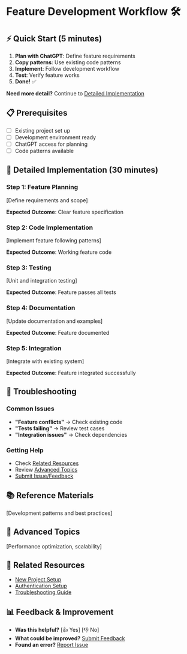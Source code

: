 # Feature Development Workflow 🛠️

## ⚡ Quick Start (5 minutes)
1. **Plan with ChatGPT**: Define feature requirements
2. **Copy patterns**: Use existing code patterns
3. **Implement**: Follow development workflow
4. **Test**: Verify feature works
5. **Done!** ✅

**Need more detail?** Continue to [Detailed Implementation](#detailed-implementation)

## 📋 Prerequisites
- [ ] Existing project set up
- [ ] Development environment ready
- [ ] ChatGPT access for planning
- [ ] Code patterns available

## 📖 Detailed Implementation (30 minutes)

### Step 1: Feature Planning
[Define requirements and scope]

**Expected Outcome**: Clear feature specification

### Step 2: Code Implementation
[Implement feature following patterns]

**Expected Outcome**: Working feature code

### Step 3: Testing
[Unit and integration testing]

**Expected Outcome**: Feature passes all tests

### Step 4: Documentation
[Update documentation and examples]

**Expected Outcome**: Feature documented

### Step 5: Integration
[Integrate with existing system]

**Expected Outcome**: Feature integrated successfully

## 🔧 Troubleshooting

### Common Issues
- **"Feature conflicts"** → Check existing code
- **"Tests failing"** → Review test cases
- **"Integration issues"** → Check dependencies

### Getting Help
- Check [Related Resources](#related-resources)
- Review [Advanced Topics](#advanced-topics)
- [Submit Issue/Feedback](#feedback)

## 📚 Reference Materials
[Development patterns and best practices]

## 🔬 Advanced Topics
[Performance optimization, scalability]

## 🔗 Related Resources
- [New Project Setup](01_CREATE_NEW_PROJECT.md)
- [Authentication Setup](03_AUTH_IMPLEMENTATION.md)
- [Troubleshooting Guide](04_FIX_PROBLEMS.md)

## 📊 Feedback & Improvement
- **Was this helpful?** [👍 Yes] [👎 No]
- **What could be improved?** [Submit Feedback](#feedback)
- **Found an error?** [Report Issue](#issue-report)
